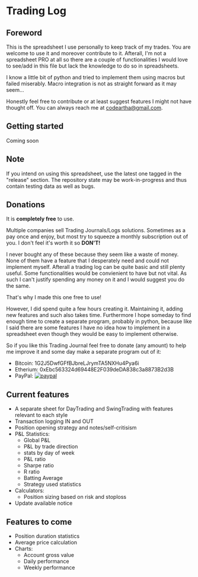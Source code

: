 # Trading Log

## Foreword

This is the spreadsheet I use personally to keep track of my trades. You are welcome to use it and moreover contribute to it. Afterall, I'm not a spreadsheet PRO at all so there are a couple of functionalities I would love to see/add in this file but lack the knowledge to do so in spreadsheets.

I know a little bit of python and tried to implement them using macros but failed miserably. Macro integration is not as straight forward as it may seem...

Honestly feel free to contribute or at least suggest features I might not have thought off. You can always reach me at [codeartha@gmail.com](mailto:codeartha@gmail.com).

## Getting started

Coming soon

## Note
If you intend on using this spreadsheet, use the latest one tagged in the "release" section. The repository state may be work-in-progress and thus contain testing data as well as bugs.

## Donations

It is **completely free** to use. 

Multiple companies sell Trading Journals/Logs solutions. Sometimes as a pay once and enjoy, but most try to squeeze a monthly subscription out of you. I don't feel it's worth it so **DON'T!**

I never bought any of these because they seem like a waste of money.
None of them have a feature that I desperately need and could not implement myself. Afterall a trading log can be quite basic and still plenty useful. Some functionalities would be convienient to have but not vital. As such I can't justify spending any money on it and I would suggest you do the same.

That's why I made this one free to use!

However, I did spend quite a few hours creating it. Maintaining it, adding new features and such also takes time. 
Furthermore I hope someday to find enough time to create a separate program, probably in python, because like I said there are some features I have no idea how to implement in a spreadsheet even though they would be easy to implement otherwise.

So if you like this Trading Journal feel free to donate (any amount) to help me improve it and some day make a separate program out of it:

- Bitcoin: 1G2J5DwfGFfBJbreLJrymTA5NXHu4Pya6i
- Etherium: 0xEbc563324d69448E2F039deDA838c3a8873B2d3B
- PayPal: [![paypal](https://www.paypalobjects.com/en_US/i/btn/btn_donateCC_LG.gif)](https://paypal.me/WilliamArsac)

## Current features
- A separate sheet for DayTrading and SwingTrading with features relevant to each style
- Transaction logging IN and OUT
- Position opening strategy and notes/self-critisism
- P&L Statistics:
	- Global P&L
	- P&L by trade direction
	- stats by day of week
	- P&L ratio
	- Sharpe ratio
	- R ratio
	- Batting Average
	- Strategy used statistics
- Calculators:
	- Position sizing based on risk and stoploss
- Update available notice


## Features to come

- Position duration statistics
- Average price calculation
- Charts:
	- Account gross value
	- Daily performance
	- Weekly performance


